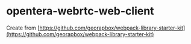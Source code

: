 # opentera-webrtc-web-client

Create from [https://github.com/georapbox/webpack-library-starter-kit](https://github.com/georapbox/webpack-library-starter-kit)


